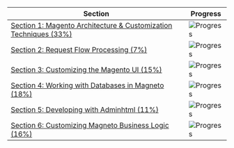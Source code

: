 | Section | Progress |
| ------- | -------- |
| [Section 1: Magento Architecture & Customization Techniques (33%)](sections/section_1.md) | ![Progress](https://progress-bar.dev/9/?title=3/33) |
| [Section 2: Request Flow Processing (7%)](sections/section_2.md) | ![Progress](https://progress-bar.dev/0/?title=0/6) |
| [Section 3: Customizing the Magento UI (15%)](sections/section_3.md) | ![Progress](https://progress-bar.dev/0/?title=0/8) |
| [Section 4: Working with Databases in Magneto (18%)](sections/section_4.md) | ![Progress](https://progress-bar.dev/91/?title=10/11) |
| [Section 5: Developing with Adminhtml (11%)](sections/section_5.md) | ![Progress](https://progress-bar.dev/0/?title=0/10) |
| [Section 6: Customizing Magneto Business Logic (16%)](sections/section_6.md) | ![Progress](https://progress-bar.dev/25/?title=3/12) |
